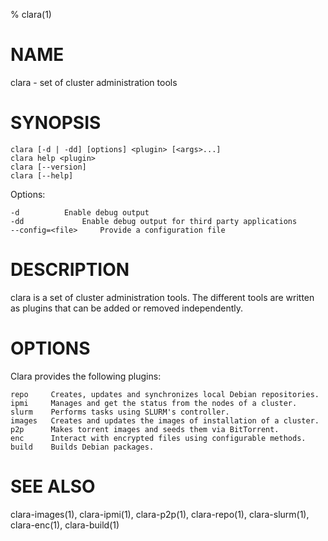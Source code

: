 % clara(1)

# NAME

clara -  set of cluster administration tools

# SYNOPSIS

    clara [-d | -dd] [options] <plugin> [<args>...]
    clara help <plugin>
    clara [--version]
    clara [--help]

Options:

	-d			Enable debug output
	-dd 			Enable debug output for third party applications
	--config=<file>		Provide a configuration file

# DESCRIPTION

clara is a set of cluster administration tools. The different tools are written
as plugins that can be added or removed independently.

# OPTIONS

Clara provides the following plugins:

    repo     Creates, updates and synchronizes local Debian repositories.
    ipmi     Manages and get the status from the nodes of a cluster.
    slurm    Performs tasks using SLURM's controller.
    images   Creates and updates the images of installation of a cluster.
    p2p      Makes torrent images and seeds them via BitTorrent.
    enc      Interact with encrypted files using configurable methods.
    build    Builds Debian packages.

# SEE ALSO

clara-images(1), clara-ipmi(1), clara-p2p(1), clara-repo(1), clara-slurm(1), clara-enc(1), clara-build(1)
